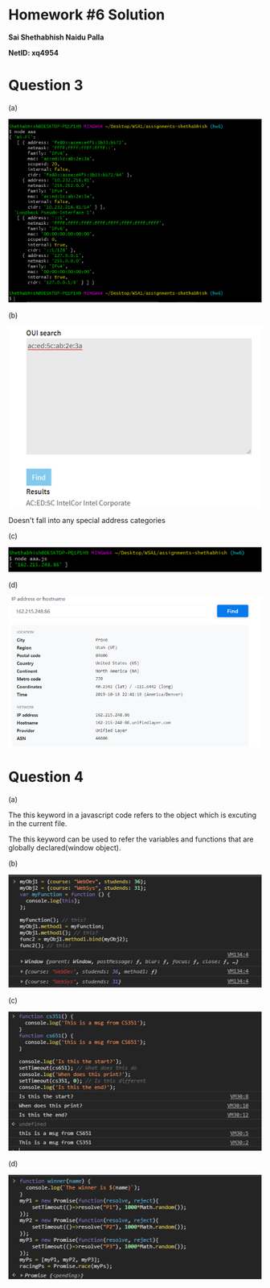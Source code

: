 # Homework #6 Solution

**Sai Shethabhish Naidu Palla**

**NetID: xq4954**

# Question 3

(a) 

![Internet](images/1.png)

(b)

![Manufacturer](images/2.PNG)

Doesn't fall into any special address categories

(c)

![Address](images/3.PNG)

(d)

![Location](images/4.PNG)

# Question 4

(a) 

The this keyword in a javascript code refers to the object which is excuting in the current file.

The this keyword can be used to refer the variables and functions that are globally declared(window object).

(b)

![this again](images/5.PNG)

(c)

![answer](images/6.PNG)

(d)

![answer](images/7.PNG)

